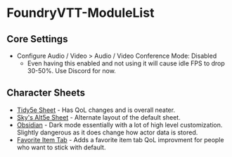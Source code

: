 # FoundryVTT-ModuleList
## Core Settings
- Configure Audio / Video > Audio / Video Conference Mode: Disabled
  - Even having this enabled and not using it will cause idle FPS to drop 30-50%. Use Discord for now.

## Character Sheets
- [Tidy5e Sheet](https://github.com/sdenec/tidy5e-sheet) - Has QoL changes and is overall neater.
- [Sky's Alt5e Sheet](https://github.com/Sky-Captain-13/foundry/tree/master/alt5e) - Alternate layout of the default sheet.
- [Obsidian](https://bitbucket.org/Fyorl/obsidian/src/master/) - Dark mode essentially with a lot of high level customization. Slightly dangerous as it does change how actor data is stored.
- [Favorite Item Tab](https://github.com/syl3r86/favtab) - Adds a favorite item tab QoL improvment for people who want to stick with default.
